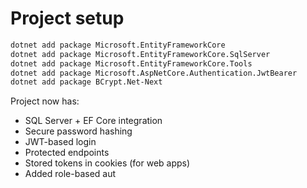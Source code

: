 # Project setup

```sh
dotnet add package Microsoft.EntityFrameworkCore
dotnet add package Microsoft.EntityFrameworkCore.SqlServer
dotnet add package Microsoft.EntityFrameworkCore.Tools
dotnet add package Microsoft.AspNetCore.Authentication.JwtBearer
dotnet add package BCrypt.Net-Next
```

Project now has:
- SQL Server + EF Core integration
- Secure password hashing
- JWT-based login
- Protected endpoints
- Stored tokens in cookies (for web apps)
- Added role-based aut
